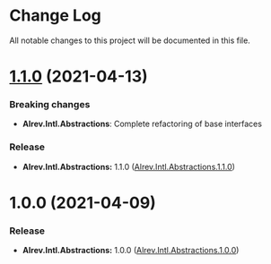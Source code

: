 ﻿# Change Log

All notable changes to this project will be documented in this file.

# [1.1.0](https://github.com/pointnet/alrev-intl/compare/Alrev.Intl.Abstractions.1.0.0...Alrev.Intl.Abstractions.1.1.0) (2021-04-13)

### Breaking changes

* **Alrev.Intl.Abstractions**: Complete refactoring of base interfaces

### Release

* **Alrev.Intl.Abstractions:** 1.1.0 ([Alrev.Intl.Abstractions.1.1.0](https://github.com/pointnet/alrev-intl/releases/tag/Alrev.Intl.Abstractions.1.1.0))



# 1.0.0 (2021-04-09)

### Release

* **Alrev.Intl.Abstractions:** 1.0.0 ([Alrev.Intl.Abstractions.1.0.0](https://github.com/pointnet/alrev-intl/releases/tag/Alrev.Intl.Abstractions.1.0.0))